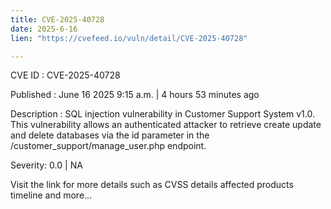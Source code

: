 ```yaml
---
title: CVE-2025-40728
date: 2025-6-16
lien: "https://cvefeed.io/vuln/detail/CVE-2025-40728"

---
```


CVE ID : CVE-2025-40728

Published :  June 16
2025
9:15 a.m. | 4 hours
53 minutes ago

Description : SQL injection vulnerability in Customer Support System v1.0. This vulnerability allows an authenticated attacker to retrieve
create
update and delete databases via the id parameter in the /customer_support/manage_user.php endpoint.

Severity: 0.0 | NA

Visit the link for more details
such as CVSS details
affected products
timeline
and more...
